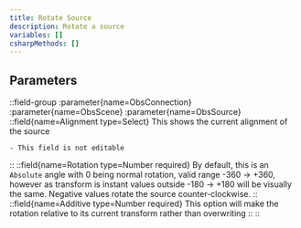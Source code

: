 ```yaml
---
title: Rotate Source
description: Rotate a source
variables: []
csharpMethods: []
---
```


## Parameters
::field-group
  :parameter{name=ObsConnection}
  :parameter{name=ObsScene}
  :parameter{name=ObsSource}
  ::field{name=Alignment type=Select}
    This shows the current alignment of the source

    - This field is not editable
  ::
  ::field{name=Rotation type=Number required}
    By default, this is an `Absolute` angle with 0 being normal rotation, valid range -360 -> +360, however as transform is instant values outside -180 -> +180 will be visually the same. Negative values rotate the source counter-clockwise.
  ::
  ::field{name=Additive type=Number required}
    This option will make the rotation relative to its current transform rather than overwriting
  ::
::